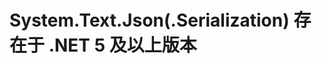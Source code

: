 # System.Text.Json(.Serialization) 存在于 .NET 5 及以上版本
<p id="qgP7diNj7ULCohghEqoajR">



</p>

<p id="3PpCwGzdMNihiVmHqHshPv">



</p>

<p id="pL6Sn2mL7KRP9f5TbjHRu2">



</p>
